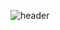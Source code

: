 ![header](https://capsule-render.vercel.app/api?type=rounded&color=4B89DC&height=200&section=header&text=Welcome!&fontSize=100&)
